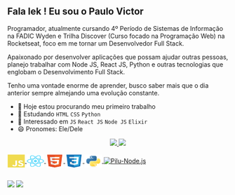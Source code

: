 ## Fala lek ! Eu sou o Paulo Victor 
Programador, atualmente cursando 4º Período de Sistemas de Informação na FADIC Wyden e Trilha Discover (Curso focado na Programação Web) na Rocketseat, foco em me tornar um Desenvolvedor Full Stack.

Apaixonado por desenvolver aplicações que possam ajudar outras pessoas, planejo trabalhar com Node JS, React JS, Python e outras tecnologias que englobam o Desenvolvimento Full Stack.

Tenho uma vontade enorme de aprender, busco saber mais que o dia anterior sempre almejando uma evolução constante.

- 🔭 Hoje estou procurando meu primeiro trabalho 
- 📖 Estudando `HTML` `CSS` `Python`
- 🤔 Interessado em `JS` `React JS` `Node JS` `Elixir`
- 😄 Pronomes: Ele/Dele

<div align="center">
  <a href="https://github.com/PiluVitu">
  <img height="160em" src="https://github-readme-stats.vercel.app/api?username=PiluVitu&show_icons=true&theme=gotham&include_all_commits=true&count_private=true"/>
  <img height="160em" src="https://github-readme-stats.vercel.app/api/top-langs/?username=PiluVitu&layout=compact&langs_count=7&theme=gotham"/>
</div>

<div style="display: inline_block"><br>
  <img align="center" alt="Pilu-Js" height="30" width="40" src="https://raw.githubusercontent.com/devicons/devicon/master/icons/javascript/javascript-plain.svg">
  <img align="center" alt="Pilu-React" height="30" width="40" src="https://raw.githubusercontent.com/devicons/devicon/master/icons/react/react-original.svg">
  <img align="center" alt="Pilu-HTML" height="30" width="40" src="https://raw.githubusercontent.com/devicons/devicon/master/icons/html5/html5-original.svg">
  <img align="center" alt="Pilu-CSS" height="30" width="40" src="https://raw.githubusercontent.com/devicons/devicon/master/icons/css3/css3-original.svg">
  <img align="center" alt="Pilu-Python" height="30" width="40" src="https://raw.githubusercontent.com/devicons/devicon/master/icons/python/python-original.svg">
  <img align="center" alt="Pilu-Node.js" height="30" width="40" src="https://cdn.jsdelivr.net/gh/devicons/devicon/icons/nodejs/nodejs-plain.svg">
  
</div>

  ##
  
  <div> 
  <a href = "mailto:paulo.tspi@gmail.com"><img src="https://img.shields.io/badge/-Gmail-%23333?style=for-the-badge&logo=gmail&logoColor=white" target="_blank"></a>
  <a href="https://www.linkedin.com/in/pilu-vitu/" target="_blank"><img src="https://img.shields.io/badge/LinkedIn-0077B5?style=for-the-badge&logo=linkedin&logoColor=white" target="_blank"></a> 
   </div>
